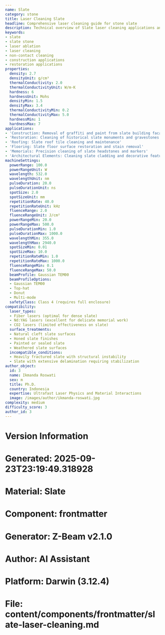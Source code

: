 ```yaml
---
name: Slate
category: stone
title: Laser Cleaning Slate
headline: Comprehensive laser cleaning guide for stone slate
description: Technical overview of Slate laser cleaning applications and parameters
keywords:
- slate
- slate stone
- laser ablation
- laser cleaning
- non-contact cleaning
- construction applications
- restoration applications
properties:
  density: 2.7
  densityUnit: g/cm³
  thermalConductivity: 2.0
  thermalConductivityUnit: W/m·K
  hardness: 6
  hardnessUnit: Mohs
  densityMin: 1.5
  densityMax: 3.4
  thermalConductivityMin: 0.2
  thermalConductivityMax: 5.0
  hardnessMin: 1
  hardnessMax: 7
applications:
- 'Construction: Removal of graffiti and paint from slate building facades'
- 'Restoration: Cleaning of historical slate monuments and gravestones'
- 'Roofing: Slate roof tile cleaning and maintenance'
- 'Flooring: Slate floor surface restoration and stain removal'
- 'Memorials: Precision cleaning of slate headstones and markers'
- 'Architectural Elements: Cleaning slate cladding and decorative features'
machineSettings:
  powerRange: 100.0
  powerRangeUnit: W
  wavelength: 532.0
  wavelengthUnit: nm
  pulseDuration: 20.0
  pulseDurationUnit: ns
  spotSize: 2.0
  spotSizeUnit: mm
  repetitionRate: 40.0
  repetitionRateUnit: kHz
  fluenceRange: 2.0
  fluenceRangeUnit: J/cm²
  powerRangeMin: 20.0
  powerRangeMax: 500.0
  pulseDurationMin: 1.0
  pulseDurationMax: 1000.0
  wavelengthMin: 355.0
  wavelengthMax: 2940.0
  spotSizeMin: 0.01
  spotSizeMax: 10.0
  repetitionRateMin: 1.0
  repetitionRateMax: 1000.0
  fluenceRangeMin: 0.1
  fluenceRangeMax: 50.0
  beamProfile: Gaussian TEM00
  beamProfileOptions:
  - Gaussian TEM00
  - Top-hat
  - Donut
  - Multi-mode
  safetyClass: Class 4 (requires full enclosure)
compatibility:
  laser_types:
  - Fiber lasers (optimal for dense slate)
  - Nd:YAG lasers (excellent for delicate memorial work)
  - CO2 lasers (limited effectiveness on slate)
  surface_treatments:
  - Natural cleft slate surfaces
  - Honed slate finishes
  - Painted or sealed slate
  - Weathered slate surfaces
  incompatible_conditions:
  - Heavily fractured slate with structural instability
  - Slate with extensive delamination requiring stabilization
author_object:
  id: 3
  name: Ikmanda Roswati
  sex: m
  title: Ph.D.
  country: Indonesia
  expertise: Ultrafast Laser Physics and Material Interactions
  image: /images/author/ikmanda-roswati.jpg
complexity: medium
difficulty_score: 3
author_id: 3
---
```



# Version Information
# Generated: 2025-09-23T23:19:49.318928
# Material: Slate
# Component: frontmatter
# Generator: Z-Beam v2.1.0
# Author: AI Assistant
# Platform: Darwin (3.12.4)
# File: content/components/frontmatter/slate-laser-cleaning.md